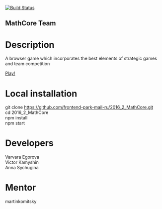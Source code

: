 [![Build Status](https://travis-ci.org/frontend-park-mail-ru/sample.svg?branch=master)](https://travis-ci.org/frontend-park-mail-ru/sample)
## MathCore Team    

#  Description   
A browser game which incorporates the best elements of strategic games and team competition  

[Play!](https://project-mathcore.herokuapp.com/)  

# Local installation  

git clone https://github.com/frontend-park-mail-ru/2016_2_MathCore.git  
cd 2016_2_MathCore  
npm install  
npm start  

# Developers  
Varvara Egorova  
Victor Kamyshin  
Anna Sychugina  

#  Mentor  

martinkomitsky  
 


